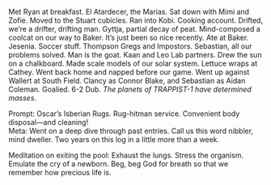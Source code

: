 Met Ryan at breakfast. El Atardecer, the Marias. Sat down with Mimi and Zofie. Moved to the Stuart cubicles. Ran into Kobi. Cooking account. Drifted, we’re a drifter, drifting man. Gyttja, partial decay of peat. Mind-composed a coolcat on our way to Baker. It’s just been so nice recently. Ate at Baker. Jesenia. Soccer stuff. Thompson Gregs and Impostors. Sebastian, all our problems solved. Man is the goat. Kaan and Leo Lab partners. Drew the sun on a chalkboard. Made scale models of our solar system. Lettuce wraps at Cathey. Went back home and napped before our game. Went up against Wallert at South Field. Clancy as Connor Blake, and Sebastian as Aidan Coleman. Goalied. 6-2 Dub. *The planets of TRAPPIST-1 have determined masses*.

Prompt: Oscar’s Isberian Rugs. Rug-hitman service. Convenient body disposal—and cleaning\!  
Meta: Went on a deep dive through past entries. Call us this word nibbler, mind dweller. Two years on this log in a little more than a week. 

Meditation on exiting the pool: Exhaust the lungs. Stress the organism. Emulate the cry of a newborn. Beg, beg God for breath so that we remember how precious life is.